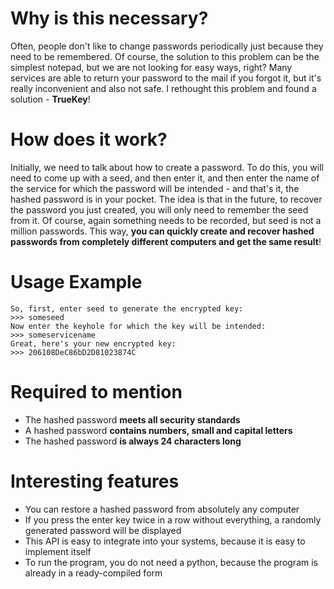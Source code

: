 # Why is this necessary?
Often, people don't like to change passwords periodically just because they need to be remembered. Of course, the solution to this problem can be the simplest notepad, but we are not looking for easy ways, right? 
Many services are able to return your password to the mail if you forgot it, but it's really inconvenient and also not safe. I rethought this problem and found a solution - **TrueKey**!

# How does it work?
Initially, we need to talk about how to create a password. To do this, you will need to come up with a seed, and then enter it, and then enter the name of the service for which the password will be intended - and that's it, the hashed password is in your pocket. The idea is that in the future, to recover the password you just created, you will only need to remember the seed from it. Of course, again something needs to be recorded, but seed is not a million passwords. This way, **you can quickly create and recover hashed passwords from completely different computers and get the same result**!

# Usage Example
```
So, first, enter seed to generate the encrypted key:
>>> someseed
Now enter the keyhole for which the key will be intended:
>>> someservicename
Great, here's your new encrypted key:
>>> 206108DeC86bD2D81023874C
```

# Required to mention
- The hashed password **meets all security standards**
- A hashed password **contains numbers, small and capital letters**
- The hashed password **is always 24 characters long**

# Interesting features
- You can restore a hashed password from absolutely any computer
- If you press the enter key twice in a row without everything, a randomly generated password will be displayed
- This API is easy to integrate into your systems, because it is easy to implement itself
- To run the program, you do not need a python, because the program is already in a ready-compiled form
